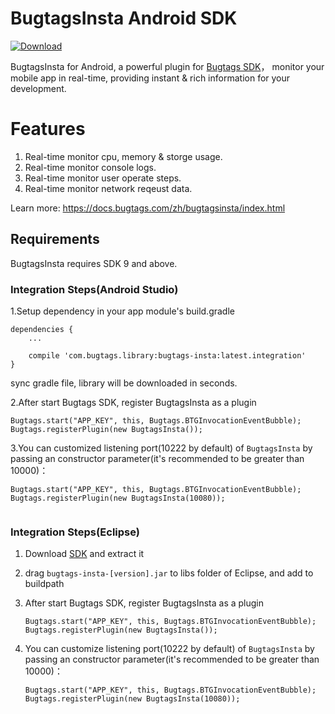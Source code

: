 # BugtagsInsta Android SDK

[ ![Download](https://api.bintray.com/packages/bugtags/maven/bugtags-insta/images/download.svg) ](https://bintray.com/bugtags/maven/bugtags-insta/_latestVersion)

BugtagsInsta for Android, a powerful plugin for [Bugtags SDK](https://github.com/bugtags/Bugtags-Android)， monitor your mobile app in real-time, providing instant & rich information for your development.

# Features
1. Real-time monitor cpu, memory & storge usage.
2. Real-time monitor console logs.
3. Real-time monitor user operate steps.
4. Real-time monitor network reqeust data.

Learn more: https://docs.bugtags.com/zh/bugtagsinsta/index.html

## Requirements

BugtagsInsta requires SDK 9 and above.

### Integration Steps(Android Studio)
1.Setup dependency in your app module's build.gradle

```
dependencies {
	...
	    
    compile 'com.bugtags.library:bugtags-insta:latest.integration'
}
```

sync gradle file, library will be downloaded in seconds.

2.After start Bugtags SDK, register BugtagsInsta as a plugin

```
Bugtags.start("APP_KEY", this, Bugtags.BTGInvocationEventBubble);
Bugtags.registerPlugin(new BugtagsInsta());
```

3.You can customized listening port(10222 by default) of `BugtagsInsta` by passing an constructor parameter(it's recommended to be greater than 10000)：

```
Bugtags.start("APP_KEY", this, Bugtags.BTGInvocationEventBubble);
Bugtags.registerPlugin(new BugtagsInsta(10080));
   
```

### Integration Steps(Eclipse)

1. Download [SDK](http://bugtags.io/url/bugtagsinsta-android) and extract it

2. drag `bugtags-insta-[version].jar` to libs folder of Eclipse, and add to buildpath

3. After start Bugtags SDK, register BugtagsInsta as a plugin

    ```
    Bugtags.start("APP_KEY", this, Bugtags.BTGInvocationEventBubble);
    Bugtags.registerPlugin(new BugtagsInsta());
    ```

4. You can customize listening port(10222 by default) of `BugtagsInsta` by passing an constructor parameter(it's recommended to be greater than 10000)：

    ```
    Bugtags.start("APP_KEY", this, Bugtags.BTGInvocationEventBubble);
    Bugtags.registerPlugin(new BugtagsInsta(10080));
    
    ```